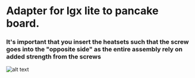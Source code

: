 <h1> Adapter for lgx lite to pancake board. </h1>
<h3> It's important that you insert the heatsets such that the screw goes into the "opposite side" as the entire assembly rely on added strength from the screws </h3>

![alt text](https://imgur.com/99899ddc-f608-4879-bf5d-fd8fb747d061)
